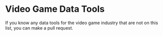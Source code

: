 # Video Game Data Tools

If you know any data tools for the video game industry that are not on this list, you can make a pull request.

